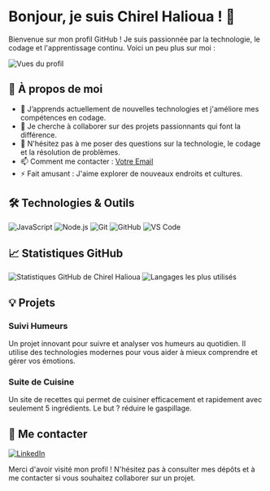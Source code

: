 # Bonjour, je suis Chirel Halioua ! 👋

Bienvenue sur mon profil GitHub ! Je suis passionnée par la technologie, le codage et l'apprentissage continu. Voici un peu plus sur moi :

![Vues du profil](https://komarev.com/ghpvc/?username=chirelhalioua&color=blue)

## 🚀 À propos de moi

- 🌱 J’apprends actuellement de nouvelles technologies et j'améliore mes compétences en codage.
- 👯 Je cherche à collaborer sur des projets passionnants qui font la différence.
- 💬 N'hésitez pas à me poser des questions sur la technologie, le codage et la résolution de problèmes.
- 📫 Comment me contacter : [Votre Email](mailto:your.email@example.com)
- ⚡ Fait amusant : J'aime explorer de nouveaux endroits et cultures.

## 🛠️ Technologies & Outils


![JavaScript](https://img.shields.io/badge/-JavaScript-FFB6C1?style=flat&logo=javascript) <!-- Couleur : #FFB6C1 -->
![Node.js](https://img.shields.io/badge/-Node.js-8B4513?style=flat&logo=node.js) <!-- Couleur : #8B4513 -->
![Git](https://img.shields.io/badge/-Git-FFB6C1?style=flat&logo=git) <!-- Couleur : #FFB6C1 -->
![GitHub](https://img.shields.io/badge/-GitHub-FF69B4?style=flat&logo=github) <!-- Couleur : #FF69B4 -->
![VS Code](https://img.shields.io/badge/-VS%20Code-8B4513?style=flat&logo=visual-studio-code) <!-- Couleur : #8B4513 -->

## 📈 Statistiques GitHub

![Statistiques GitHub de Chirel Halioua](https://github-readme-stats.vercel.app/api?username=chirelhalioua&show_icons=true&theme=radical)
![Langages les plus utilisés](https://github-readme-stats.vercel.app/api/top-langs/?username=chirelhalioua&layout=compact&theme=radical)

## 💡 Projets

### Suivi Humeurs

Un projet innovant pour suivre et analyser vos humeurs au quotidien. Il utilise des technologies modernes pour vous aider à mieux comprendre et gérer vos émotions.

### Suite de Cuisine

Un site de recettes qui permet de cuisiner efficacement et rapidement avec seulement 5 ingrédients. Le but ? réduire le gaspillage. 


## 🔗 Me contacter

[![LinkedIn](https://img.shields.io/badge/-LinkedIn-8B4513?style=flat&logo=linkedin)](https://www.linkedin.com/in/chirel-halioua) <!-- Couleur : #8B4513 -->


Merci d'avoir visité mon profil ! N'hésitez pas à consulter mes dépôts et à me contacter si vous souhaitez collaborer sur un projet.

